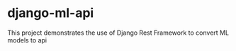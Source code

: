 # django-ml-api
This project demonstrates the use of Django Rest Framework to convert ML models to api
